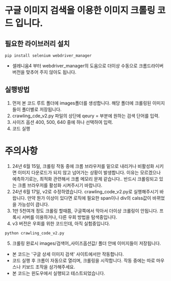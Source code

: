 # 구글 이미지 검색을 이용한 이미지 크롤링 코드 입니다.

## 필요한 라이브러리 설치
```
pip install selenium webdriver_manager

```
* 셀레니움4 부터 webdriver_manager의 도움으로 더이상 수동으로 크롬드라이버 버전을 맞추어 주지 않아도 됩니다.

## 실행방법
1. 먼저 본 코드 루트 폴더에 images폴더를 생성합니다. 해당 폴더에 크롤링된 이미지들이 폴더별로 저장됩니다.
2. crawling_cde_v2.py 파일의 상단에 qeury = 부분에 원하는 검색 단어를 입력.
3. 사이즈 옵션 400, 500, 640 중에 하나 선택하여 입력.
4. 코드 실행 

# 주의사항
1. 24년 6월 15일, 크롤링 작동 중에 크롬 브라우저를 밑으로 내리거나 비활성화 시키면 이미지 다운로드가 되지 않고 넘어가는 상황이 발생합니다.
이유는 모르겠으나 예측하기로는, 최적화 관련해서 크롬 메모리 문제 같습니다.. 반드시 크롤링되고 있는 크롬 브라우저를 활성화 시켜주시기 바랍니다.
2. 24년 6월 17일, v2로 수정하였습니다. crawling_code_v2.py로 실행해주시기 바랍니다. 만약 뭔가 이상이 있다면 로직에 필요한 span이나 div의 calss값이 바뀌었을 가능성이 큽니다. 
3. 1만 5천여개 정도 크롤링 할때쯤, 구글쪽에서 막아서 더이상 크롤링이 안됩니다. 프록시 서버를 이용하거나, 다른 우회 방법을 탐색중입니다.
4. v3 버전은 우회를 위한 코드인데, 아직 실험중입니다. 

```
python crawling_code_v2.py
```
5. 크롤링 완료시 images/검색어_사이즈옵션값/ 폴더 안에 이미지들이 저장됩니다.

* 본 코드는 '구글 상세 이미지 검색' 사이트에서만 작동합니다.
* 코드 실행 후 크롬이 자동으로 열리며, 크롤링을 시작합니다. 작동 중에는 따로 마우스나 키보드 조작을 삼가해주세요.
* 본 코드는 윈도우에서 실행되고 테스트되었습니다.